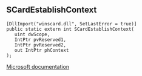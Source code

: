 ## SCardEstablishContext

```
[DllImport("winscard.dll", SetLastError = true)]
public static extern int SCardEstablishContext(
   uint dwScope,
   IntPtr pvReserved1,
   IntPtr pvReserved2,
   out IntPtr phContext
);
```

[Microsoft documentation](https://docs.microsoft.com/en-us/windows/win32/api/winscard/nf-winscard-scardestablishcontext)
